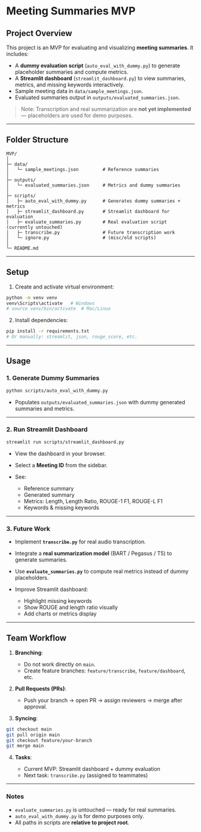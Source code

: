 # **Meeting Summaries MVP**

## **Project Overview**
This project is an MVP for evaluating and visualizing **meeting summaries**. It includes:

* A **dummy evaluation script** (`auto_eval_with_dummy.py`) to generate placeholder summaries and compute metrics.
* A **Streamlit dashboard** (`streamlit_dashboard.py`) to view summaries, metrics, and missing keywords interactively.
* Sample meeting data in `data/sample_meetings.json`.
* Evaluated summaries output in `outputs/evaluated_summaries.json`.

> Note: Transcription and real summarization are **not yet implemented** — placeholders are used for demo purposes.

---

## **Folder Structure**

```
MVP/
│
├─ data/
│   └─ sample_meetings.json         # Reference summaries
│
├─ outputs/
│   └─ evaluated_summaries.json     # Metrics and dummy summaries
│
├─ scripts/
│   ├─ auto_eval_with_dummy.py      # Generates dummy summaries + metrics
│   ├─ streamlit_dashboard.py       # Streamlit dashboard for evaluation
│   ├─ evaluate_summaries.py        # Real evaluation script (currently untouched)
│   ├─ transcribe.py                # Future transcription work
│   └─ ignore.py                    # (misc/old scripts)
│
└─ README.md
```

---

## **Setup**

1. Create and activate virtual environment:

```bash
python -m venv venv
venv\Scripts\activate   # Windows
# source venv/bin/activate  # Mac/Linux
```

2. Install dependencies:

```bash
pip install -r requirements.txt
# Or manually: streamlit, json, rouge_score, etc.
```

---

## **Usage**

### **1. Generate Dummy Summaries**

```bash
python scripts/auto_eval_with_dummy.py
```

* Populates `outputs/evaluated_summaries.json` with dummy generated summaries and metrics.

---

### **2. Run Streamlit Dashboard**

```bash
streamlit run scripts/streamlit_dashboard.py
```

* View the dashboard in your browser.
* Select a **Meeting ID** from the sidebar.
* See:

  * Reference summary
  * Generated summary
  * Metrics: Length, Length Ratio, ROUGE-1 F1, ROUGE-L F1
  * Keywords & missing keywords

---

### **3. Future Work**

* Implement **`transcribe.py`** for real audio transcription.
* Integrate a **real summarization model** (BART / Pegasus / T5) to generate summaries.
* Use **`evaluate_summaries.py`** to compute real metrics instead of dummy placeholders.
* Improve Streamlit dashboard:

  * Highlight missing keywords
  * Show ROUGE and length ratio visually
  * Add charts or metrics display

---

## **Team Workflow**

1. **Branching**:

   * Do not work directly on `main`.
   * Create feature branches: `feature/transcribe`, `feature/dashboard`, etc.

2. **Pull Requests (PRs)**:

   * Push your branch → open PR → assign reviewers → merge after approval.

3. **Syncing**:

```bash
git checkout main
git pull origin main
git checkout feature/your-branch
git merge main
```

4. **Tasks**:

   * Current MVP: Streamlit dashboard + dummy evaluation
   * Next task: `transcribe.py` (assigned to teammates)

---

### **Notes**

* `evaluate_summaries.py` is untouched — ready for real summaries.
* `auto_eval_with_dummy.py` is for demo purposes only.
* All paths in scripts are **relative to project root**.


